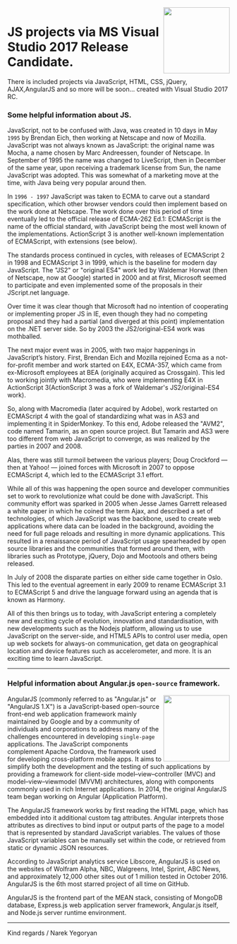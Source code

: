 <img src="https://github.com/narekye/JS_Projects/blob/master/Repository_files/js.png" align="right" width="150px" height="150px" /> 

# JS projects via MS Visual Studio 2017 Release Candidate. 
 

There is included projects via JavaScript, HTML, CSS, jQuery, AJAX,AngularJS and so more will be soon... created with Visual Studio 2017 RC. 
### Some helpful information about JS. 
JavaScript, not to be confused with Java, was created in 10 days in May `1995` by Brendan Eich, then working at Netscape and now of Mozilla. JavaScript was not always known as JavaScript: the original name was Mocha, a name chosen by Marc Andreessen, founder of Netscape. In September of 1995 the name was changed to LiveScript, then in December of the same year, upon receiving a trademark license from Sun, the name JavaScript was adopted. This was somewhat of a marketing move at the time, with Java being very popular around then.


In `1996 - 1997` JavaScript was taken to ECMA to carve out a standard specification, which other browser vendors could then implement based on the work done at Netscape. The work done over this period of time eventually led to the official release of ECMA-262 Ed.1: ECMAScript is the name of the official standard, with JavaScript being the most well known of the implementations. ActionScript 3 is another well-known implementation of ECMAScript, with extensions (see below).


The standards process continued in cycles, with releases of ECMAScript 2 in 1998 and ECMAScript 3 in 1999, which is the baseline for modern day JavaScript. The "JS2" or "original ES4" work led by Waldemar Horwat (then of Netscape, now at Google) started in 2000 and at first, Microsoft seemed to participate and even implemented some of the proposals in their JScript.net language.


Over time it was clear though that Microsoft had no intention of cooperating or implementing proper JS in IE, even though they had no competing proposal and they had a partial (and diverged at this point) implementation on the .NET server side. So by 2003 the JS2/original-ES4 work was mothballed.


The next major event was in 2005, with two major happenings in JavaScript’s history. First, Brendan Eich and Mozilla rejoined Ecma as a not-for-profit member and work started on E4X, ECMA-357, which came from ex-Microsoft employees at BEA (originally acquired as Crossgain). This led to working jointly with Macromedia, who were implementing E4X in ActionScript 3(ActionScript 3 was a fork of Waldemar's JS2/original-ES4 work).


So, along with Macromedia (later acquired by Adobe), work restarted on ECMAScript 4 with the goal of standardizing what was in AS3 and implementing it in SpiderMonkey. To this end, Adobe released the "AVM2", code named Tamarin, as an open source project. But Tamarin and AS3 were too different from web JavaScript to converge, as was realized by the parties in 2007 and 2008.


Alas, there was still turmoil between the various players; Doug Crockford — then at Yahoo! — joined forces with Microsoft in 2007 to oppose ECMAScript 4, which led to the ECMAScript 3.1 effort.


While all of this was happening the open source and developer communities set to work to revolutionize what could be done with JavaScript. This community effort was sparked in 2005 when Jesse James Garrett released a white paper in which he coined the term Ajax, and described a set of technologies, of which JavaScript was the backbone, used to create web applications where data can be loaded in the background, avoiding the need for full page reloads and resulting in more dynamic applications. This resulted in a renaissance period of JavaScript usage spearheaded by open source libraries and the communities that formed around them, with libraries such as Prototype, jQuery, Dojo and Mootools and others being released.


In July of 2008 the disparate parties on either side came together in Oslo. This led to the eventual agreement in early 2009 to rename ECMAScript 3.1 to ECMAScript 5 and drive the language forward using an agenda that is known as Harmony.


All of this then brings us to today, with JavaScript entering a completely new and exciting cycle of evolution, innovation and standardisation, with new developments such as the Nodejs platform, allowing us to use JavaScript on the server-side, and HTML5 APIs to control user media, open up web sockets for always-on communication, get data on geographical location and device features such as accelerometer, and more. It is an exciting time to learn JavaScript.
___

### Helpful information about Angular.js `open-source` framework.
<img src="https://github.com/narekye/JS_Projects/blob/master/Repository_files/ang.png" align="right" width="150px" height="150px" /> 


AngularJS (commonly referred to as "Angular.js" or "AngularJS 1.X") is a JavaScript-based open-source front-end web application framework mainly maintained by Google and by a community of individuals and corporations to address many of the challenges encountered in developing `single-page` applications. The JavaScript components complement Apache Cordova, the framework used for developing cross-platform mobile apps. It aims to simplify both the development and the testing of such applications by providing a framework for client-side model–view–controller (MVC) and model–view–viewmodel (MVVM) architectures, along with components commonly used in rich Internet applications. In 2014, the original AngularJS team began working on Angular (Application Platform).

The AngularJS framework works by first reading the HTML page, which has embedded into it additional custom tag attributes. Angular interprets those attributes as directives to bind input or output parts of the page to a model that is represented by standard JavaScript variables. The values of those JavaScript variables can be manually set within the code, or retrieved from static or dynamic JSON resources.

According to JavaScript analytics service Libscore, AngularJS is used on the websites of Wolfram Alpha, NBC, Walgreens, Intel, Sprint, ABC News, and approximately 12,000 other sites out of 1 million tested in October 2016. AngularJS is the 6th most starred project of all time on GitHub.

AngularJS is the frontend part of the MEAN stack, consisting of MongoDB database, Express.js web application server framework, Angular.js itself, and Node.js server runtime environment.

___
Kind regards / Narek Yegoryan
